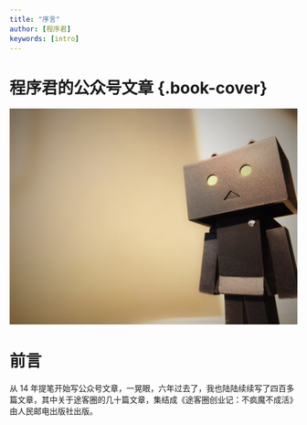 ```yaml
---
title: "序言"
author: [程序君]
keywords: [intro]
---
```


<style scoped>

.book-cover h1 {
  font-size: 48px;
  text-align: center;
  padding: 60px;
}


</style>

# 程序君的公众号文章 {.book-cover}

![](cover.jpg)

<div class="page-break" />

# 前言

从 14 年提笔开始写公众号文章，一晃眼，六年过去了，我也陆陆续续写了四百多篇文章，其中关于途客圈的几十篇文章，集结成《途客圈创业记：不疯魔不成活》由人民邮电出版社出版。
